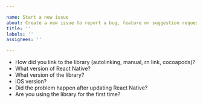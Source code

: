 ```yaml
---

name: Start a new issue
about: Create a new issue to report a bug, feature or suggestion requests.
title: ''
labels: ''
assignees: ''

---
```


- How did you link to the library (autolinking, manual, rn link, cocoapods)?
- What version of React Native?
- What version of the library?
- iOS version?
- Did the problem happen after updating React Native?
- Are you using the library for the first time?
